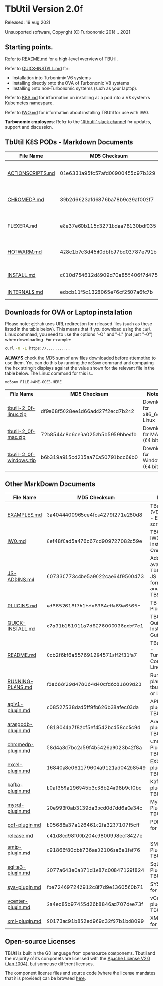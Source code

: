 # TbUtil Version 2.0f

Released: 19 Aug 2021

Unsupported software, Copyright (C) Turbonomic 2018 .. 2021

## Starting points.

Refer to [README.md](../docs/README.md) for a high-level overview of TBUtil.

Refer to [QUICK-INSTALL.md](../docs/QUICK-INSTALL.md) for:

- Installation into Turbonimic V6 systems
- Installing directly onto the OVA of Turbonomic V8 systems
- Installing onto non-Turbonomic systems (such as your laptop).

Refer to [K8S.md](../docs/K8S.md) for information on installing as a pod into a V8 system's Kubernetes namespace.

Refer to [IWO.md](../docs/IWO.md) for information about installing TBUtil for use with IWO.

**Turbonomic employees**: Refer to the ["#tbutil" slack channel](https://turbonomic.slack.com/messages/CQCSKJN3Y) for updates, support and discussion.

## TbUtil K8S PODs - Markdown Documents

| File Name | MD5 Checksum | Notes |
| --------- | ------------ | ----- |
| [ACTIONSCRIPTS.md](../docs/K8S/ACTIONSCRIPTS.md) | 01e6331a95fc57afd00900455c97b329 | TBUtil Action Scripts Pod |
| [CHROMEDP.md](../docs/K8S/CHROMEDP.md) | 39b2d6623afd6876ba78b9c29af002f7 | TBUtil ChromeDP integration pod. |
| [FLEXERA.md](../docs/K8S/FLEXERA.md) | e8e37e60b115c3271bdaa78130bdf035 | TBUtil Flexera intergration Pod |
| [HOTWARM.md](../docs/K8S/HOTWARM.md) | 428c1b7c3d45d0dbfb97bd02787e791b | TBUtil Hot/Warm Standby Pod |
| [INSTALL.md](../docs/K8S/INSTALL.md) | c010d754612d8909d70a855406f7d475 | Installing TBUtil PODs |
| [INTERNALS.md](../docs/K8S/INTERNALS.md) | ecbcb11f5c1328065e76cf2507a6fc7b | TBUtil POD Internals. |

## Downloads for OVA or Laptop installation

Please note: `github` uses URL redirection for released files (such as those listed in the table below). This means that if you download using the `curl` Linux command, you need to use the options "-O" and "-L" (not just "-O") when downloading. For example:

```bash
curl -O -L https://...........
```

**ALWAYS** check the MD5 sum of any files downloaded before attempting to use them. You can do this by running the `md5sum` command and comparing the hex string it displays against the value shown for the relevant file in the table below. The Linux command for this is..

```base
md5sum FILE-NAME-GOES-HERE
```

| File Name | MD5 Checksum | Notes |
| --------- | ------------ | ----- |
| [tbutil-2_0f-linux.zip](https:/turbonomic/tbutil/releases/download/v2.0f/tbutil-2_0f-linux.zip) | df9e68f5028ee1d66add27f2ecd7b242 | Download for x86_64 Linux |
| [tbutil-2_0f-mac.zip](https:/turbonomic/tbutil/releases/download/v2.0f/tbutil-2_0f-mac.zip) | 72b8544d8c6ce6a025ab5b5959bbedfb | Download for MAC (64 bit) |
| [tbutil-2_0f-windows.zip](https:/turbonomic/tbutil/releases/download/v2.0f/tbutil-2_0f-windows.zip) | b6b319a915cd205aa70a50791bcc66b0 | Download for Windows (64 bit) |

## Other MarkDown Documents

| File Name | MD5 Checksum | Notes |
| --------- | ------------ | ----- |
| [EXAMPLES.md](../docs/EXAMPLES.md) | 3a4044400965ce4fca4279f271e280d8 | TButil (VERSION) - Example scripts |
| [IWO.md](../docs/IWO.md) | 8ef48f0ad5a476c67dd909727082c59e | TBUtil 2.0f IWO Instance Credentials |
| [JS-ADDINS.md](../docs/JS-ADDINS.md) | 607330773c4be5a9022cae64f9500473 | Add-ins available to TBUtil 2.0f JS formatters and TBScripts |
| [PLUGINS.md](../docs/PLUGINS.md) | ed6652618f7b1bde8364cffe69e6565c | TB Script Plugins |
| [QUICK-INSTALL.md](../docs/QUICK-INSTALL.md) | c7a31b151911a7d8276009936adcf7e1 | TBUtil 2.0f Quick Install Guide. |
| [README.md](../docs/README.md) | 0cb2f6bf6a557691264571aff2f31fa7 | TButil 2.0f - Turbonomic Command-Line Utility |
| [RUNNING-PLANS.md](../docs/RUNNING-PLANS.md) | f6e688f29d478064d40cfd6c81809d23 | Running plans with tbutil 1.1n or later. |
| [apiv1-plugin.md](../docs/apiv1-plugin.md) | d08527538dad5ff9fb626b38afec03da | API V1 plugin for TBUtil |
| [arangodb-plugin.md](../docs/arangodb-plugin.md) | 0818044a7f82cf5ef4542bc458cc5c9d | ArangoDB plugin for TBUtil |
| [chromedp-plugin.md](../docs/chromedp-plugin.md) | 58d4a3d7bc2a59f4b5426a9023b42f8a | ChromeDP Plugin for TBUtil |
| [excel-plugin.md](../docs/excel-plugin.md) | 16840a8e061179604a9121ad042b8549 | EXCEL plugin for TBUtil |
| [kafka-plugin.md](../docs/kafka-plugin.md) | b0af359a196945b3c38b24a98b9cf0bc | Kafka plugin for TBUtil |
| [mysql-plugin.md](../docs/mysql-plugin.md) | 20e993f0ab3139da3bcd0d7dd6a0e34c | MySQL Plugin for TBUtil |
| [pdf-plugin.md](../docs/pdf-plugin.md) | b05688a37a126461c2fa3237107f5cff | PDF Plugin for TBUtil |
| [release.md](../docs/release.md) | d41d8cd98f00b204e9800998ecf8427e | <no value> |
| [smtp-plugin.md](../docs/smtp-plugin.md) | d91866f80dbb736aa02106aa6e1fef76 | SMTP Plugin for TBUtil |
| [sqlite3-plugin.md](../docs/sqlite3-plugin.md) | 2077a643e0a871d1e87c00847129f824 | SqLite3 Plugin for TBUtil |
| [sys-plugin.md](../docs/sys-plugin.md) | fbe724697242912c8f7d9e1360560b71 | SYS Plugin for TBUtil |
| [vcenter-plugin.md](../docs/vcenter-plugin.md) | 2a4ec85b97455d26b8846ad707dee73f | vCenter plugin for TBUtil |
| [xml-plugin.md](../docs/xml-plugin.md) | 90173ac91b852ed969c32f97b1bd8099 | XML Plugin for TBUtil |


## Open-source Licenses

TBUtil is built in the GO language from opensource components. Tbutil and the majority of its componets are licensed with the [Apache License V2.0 (Jan 2004)](../licenses/git.turbonomic.com/cs/turbo-util/LICENSE), but some use different licenses.

The component license files and source code (where the license mandates that it is provided) can be browsed [here](../licenses).
